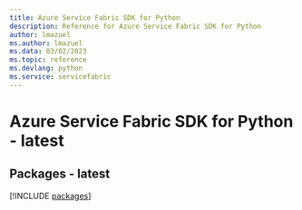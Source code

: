 ```yaml
---
title: Azure Service Fabric SDK for Python
description: Reference for Azure Service Fabric SDK for Python
author: lmazuel
ms.author: lmazuel
ms.data: 03/02/2023
ms.topic: reference
ms.devlang: python
ms.service: servicefabric
---
```

# Azure Service Fabric SDK for Python - latest
## Packages - latest
[!INCLUDE [packages](service-fabric-index.md)]